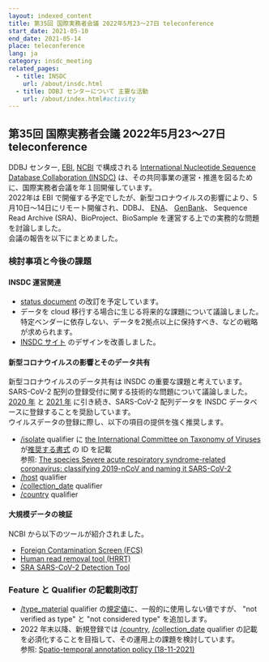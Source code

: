 ```yaml
---
layout: indexed_content
title: 第35回 国際実務者会議 2022年5月23～27日 teleconference
start_date: 2021-05-10
end_date: 2021-05-14
place: teleconference
lang: ja
category: insdc_meeting
related_pages:
  - title: INSDC
    url: /about/insdc.html
  - title: DDBJ センターについて 主要な活動
    url: /about/index.html#activity
---
```


## 第35回 国際実務者会議 2022年5月23～27日 teleconference

DDBJ センター, [EBI](https://www.ebi.ac.uk/ ), 
[NCBI](https://www.ncbi.nlm.nih.gov/ ) で構成される 
[International Nucleotide Sequence Database Collaboration (INSDC)](https://www.insdc.org/ )
は、その共同事業の運営・推進を図るために、国際実務者会議を年１回開催しています。    
2022年は EBI で開催する予定でしたが、新型コロナウイルスの影響により、5月10日～14日にリモート開催され、DDBJ、
[ENA](https://www.ebi.ac.uk/ena/ )、
[GenBank](https://www.ncbi.nlm.nih.gov/genbank/index.html )、
Sequence Read Archive (SRA)、BioProject、BioSample を運営する上での実務的な問題を討論しました。    
会議の報告を以下にまとめました。

### 検討事項と今後の課題

#### INSDC 運営関連  

-   [status document](https://www.insdc.org/submitting-standards/insdc-status-document/ ) の改訂を予定しています。
-   データを cloud 移行する場合に生じる将来的な課題について議論しました。    
    特定ベンダーに依存しない、データを2拠点以上に保持すべき、などの戦略が求められます。
-   [INSDC サイト](https://www.insdc.org/ ) のデザインを改善しました。


#### 新型コロナウイルスの影響とそのデータ共有  

新型コロナウイルスのデータ共有は INSDC の重要な課題と考えています。    
SARS-CoV-2 配列の登録受付に関する技術的な問題について議論しました。    
[2020 年](/activities/insdc_meeting/2020.html) と [2021 年](/activities/insdc_meeting/2021.html) に引き続き、SARS-CoV-2 配列データを INSDC データベースに登録することを奨励しています。    
ウイルスデータの登録に際し、以下の項目の提供を強く推奨します。

-   [/isolate](/ddbj/qualifiers.html#isolate) qualifier に [the International Committee on Taxonomy of Viruses](https://ictv.global/ ) が[推奨する書式](https://submit.ncbi.nlm.nih.gov/genbank/help/#why_sarscov2_isolate_faq ) の ID を記載     
    参照: [The species Severe acute respiratory syndrome-related coronavirus: classifying 2019-nCoV and naming it SARS-CoV-2](https://www.nature.com/articles/s41564-020-0695-z )
-   [/host](/ddbj/qualifiers.html#host) qualifier
-   [/collection_date](/ddbj/qualifiers.html#collection_date) qualifier
-   [/country](/ddbj/qualifiers.html#country) qualifier

#### 大規模データの検証

NCBI から以下のツールが紹介されました。    
-   [Foreign Contamination Screen (FCS)](https://github.com/ncbi/fcs/wiki/ )
-   [Human read removal tool (HRRT)](https://github.com/ncbi/sra-human-scrubber )
-   [SRA SARS-CoV-2 Detection Tool](https://www.ncbi.nlm.nih.gov/sra/docs/sra-detection-tool/ )

### Feature と Qualifier の記載則改訂  <a name="2022-ft"></a>

-   [/type_material](/ddbj/feature-table.html#type_material) qualifier の[規定値](https://www.insdc.org/submitting-standards/controlled-vocabulary-typematerial-qualifer/ )に、一般的に使用しない値ですが、 "not verified as type" と "not considered type" を追加します。
-   2022 年末以降、新規登録では [/country](/ddbj/qualifiers.html#country), [/collection_date](/ddbj/qualifiers.html#collection_date) qualifier の記載を必須化することを目指して、その運用上の課題を検討しています。    
    参照: [Spatio-temporal annotation policy (18-11-2021)](https://www.insdc.org/news/spatio-temporal-annotation-policy-18-11-20 )
